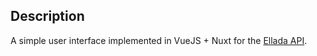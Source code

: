 ## Description

A simple user interface implemented in VueJS + Nuxt for the [Ellada API](https://github.com/justin-hayes/ellada-api-nest).